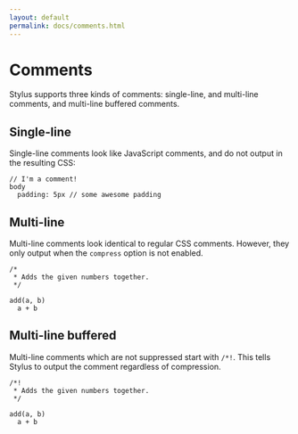 ```yaml
---
layout: default
permalink: docs/comments.html
---
```


# Comments

  Stylus supports three kinds of comments: single-line, and multi-line comments, and multi-line buffered comments.

## Single-line

  Single-line comments look like JavaScript comments, and do not output in the resulting CSS:

    // I'm a comment!
    body
      padding: 5px // some awesome padding

## Multi-line

   Multi-line comments look identical to regular CSS comments. However, they only output when the `compress` option is not enabled.

    /*
     * Adds the given numbers together.
     */
    
    add(a, b)
      a + b

## Multi-line buffered

   Multi-line comments which are not suppressed start with `/*!`. This tells Stylus to output the comment regardless of compression.

    /*!
     * Adds the given numbers together.
     */
    
    add(a, b)
      a + b

